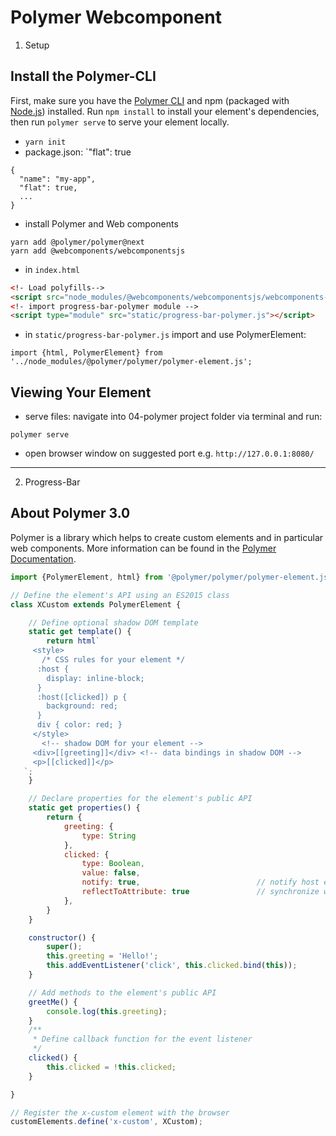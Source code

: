 # Polymer Webcomponent
1) Setup
## Install the Polymer-CLI

First, make sure you have the [Polymer CLI](https://www.npmjs.com/package/polymer-cli) and npm (packaged with [Node.js](https://nodejs.org)) installed. Run `npm install` to install your element's dependencies, then run `polymer serve` to serve your element locally.

- `yarn init`
- package.json: `"flat": true
```
{
  "name": "my-app",
  "flat": true,
  ...
}
```
- install Polymer and Web components
```
yarn add @polymer/polymer@next
yarn add @webcomponents/webcomponentsjs
```
- in `index.html`
```html
<!- Load polyfills-->
<script src="node_modules/@webcomponents/webcomponentsjs/webcomponents-loader.js"></script>
<!- import progress-bar-polymer module -->
<script type="module" src="static/progress-bar-polymer.js"></script>
```
- in `static/progress-bar-polymer.js` import and use PolymerElement:
```javscript
import {html, PolymerElement} from '../node_modules/@polymer/polymer/polymer-element.js';
```
## Viewing Your Element

- serve files: navigate into 04-polymer project folder via terminal and run:
```
polymer serve
```
- open browser window on suggested port e.g. `http://127.0.0.1:8080/`


---

2) Progress-Bar

## About Polymer 3.0
Polymer is a library which helps to create custom elements and in particular web components.
More information can be found in the [Polymer Documentation](https://polymer-library.polymer-project.org/3.0/docs/devguide/feature-overview).
```javascript
import {PolymerElement, html} from '@polymer/polymer/polymer-element.js';

// Define the element's API using an ES2015 class
class XCustom extends PolymerElement {

    // Define optional shadow DOM template
    static get template() {
        return html`
     <style>
       /* CSS rules for your element */
      :host {
        display: inline-block;
      }
      :host([clicked]) p {
        background: red;
      }
      div { color: red; }
     </style>
       <!-- shadow DOM for your element -->
     <div>[[greeting]]</div> <!-- data bindings in shadow DOM -->
     <p>[[clicked]]</p>
   `;
    }

    // Declare properties for the element's public API
    static get properties() {
        return {
            greeting: {
                type: String
            },
            clicked: {
                type: Boolean,
                value: false,
                notify: true,                          // notify host element on change
                reflectToAttribute: true               // synchronize with corresponding HTML attribute
            },
        }
    }

    constructor() {
        super();
        this.greeting = 'Hello!';
        this.addEventListener('click', this.clicked.bind(this));
    }

    // Add methods to the element's public API
    greetMe() {
        console.log(this.greeting);
    }
    /**
     * Define callback function for the event listener
     */
    clicked() {
        this.clicked = !this.clicked;
    }

}

// Register the x-custom element with the browser
customElements.define('x-custom', XCustom);

```

